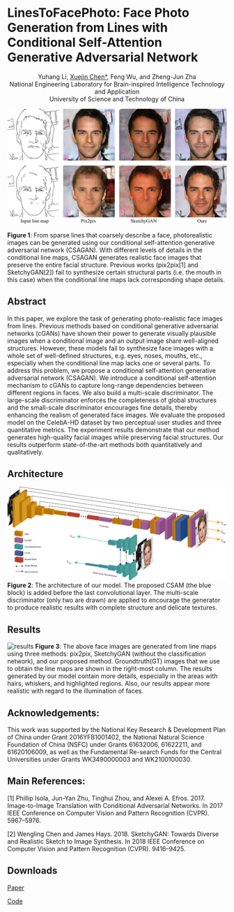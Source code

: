 # LinesToFacePhoto: Face Photo Generation from Lines with Conditional Self-Attention Generative Adversarial Network

<center>Yuhang Li, <a href="http://staff.ustc.edu.cn/~xjchen99" target="_new">Xuejin Chen*</a>, Feng Wu, and Zheng-Jun Zha</center>

<center>National Engineering Laboratory for Brain-inspired Intelligence Technology and Application</center>

<center>University of Science and Technology of China</center>

![teaser](images/teaser.png "teaser")

**Figure 1**: From sparse lines that coarsely describe a face, photorealistic images can be generated using our conditional self-attention generative adversarial network (CSAGAN). With different levels of details in the conditional line maps, CSAGAN generates realistic face images that preserve the entire facial structure. Previous works (pix2pix[1] and SketchyGAN[2]) fail to synthesize certain structural parts (i.e. the mouth in this case) when the conditional line maps lack corresponding shape details.

## Abstract
In this paper, we explore the task of generating photo-realistic face images from lines. Previous methods based on conditional generative adversarial networks (cGANs) have shown their power to generate visually plausible images when a conditional image and an output image share well-aligned structures. However, these models fail to synthesize face images with a whole set of well-defined structures, e.g. eyes, noses, mouths, etc., especially when the conditional line map lacks one or several parts. To address this problem, we propose a conditional self-attention generative adversarial network (CSAGAN). We introduce a conditional self-attention mechanism to cGANs to capture long-range dependencies between different regions in faces. We also build a multi-scale discriminator. The large-scale discriminator enforces the completeness of global structures and the small-scale discriminator encourages fine details, thereby enhancing the realism of generated face images. 
We evaluate the proposed model on the CelebA-HD dataset by two perceptual user studies and three quantitative metrics. The experiment results demonstrate that our method generates high-quality facial images while preserving facial structures. Our results outperform state-of-the-art methods both quantitatively and qualitatively.

## Architecture
![overview](images/overview.png "overview")
**Figure 2**: The architecture of our model. The proposed CSAM (the blue block) is added before the last convolutional layer. The multi-scale discriminator (only two are drawn) are applied to encourage the generator to produce realistic results with  complete structure and delicate textures.


## Results
![results](images/results.png "results")
**Figure 3**: The above face images are generated from line maps using three methods: pix2pix, SketchyGAN (without the classification network), and our proposed method. Groundtruth(GT) images that we use to obtain the line maps are shown in the right-most column. The results generated by our model contain more details, especially in the areas with hairs, whiskers, and highlighted regions. Also, our results appear more realistic with regard to the illumination of faces.

## Acknowledgements:
This work was supported by the National Key Research & Development Plan of China under Grant 2016YFB1001402, the National Natural Science Foundation of China (NSFC) under Grants 61632006, 61622211, and 61620106009, as well as the Fundamental Re-search Funds for the Central Universities under Grants WK3490000003 and WK2100100030.

## Main References:
[1] Phillip Isola, Jun-Yan Zhu, Tinghui Zhou, and Alexei A. Efros. 2017. Image-to-Image Translation with Conditional Adversarial Networks. In 2017 IEEE Conference on Computer Vision and Pattern Recognition (CVPR). 5967–5976.

[2] Wengling Chen and James Hays. 2018. SketchyGAN: Towards Diverse and Realistic Sketch to Image Synthesis. In 2018 IEEE Conference on Computer Vision and Pattern Recognition (CVPR). 9416–9425. 

## Downloads
[Paper](https://arxiv.org/abs/1910.08914)

[Code](https://github.com/LiYuhangUSTC/Lines2Face)

